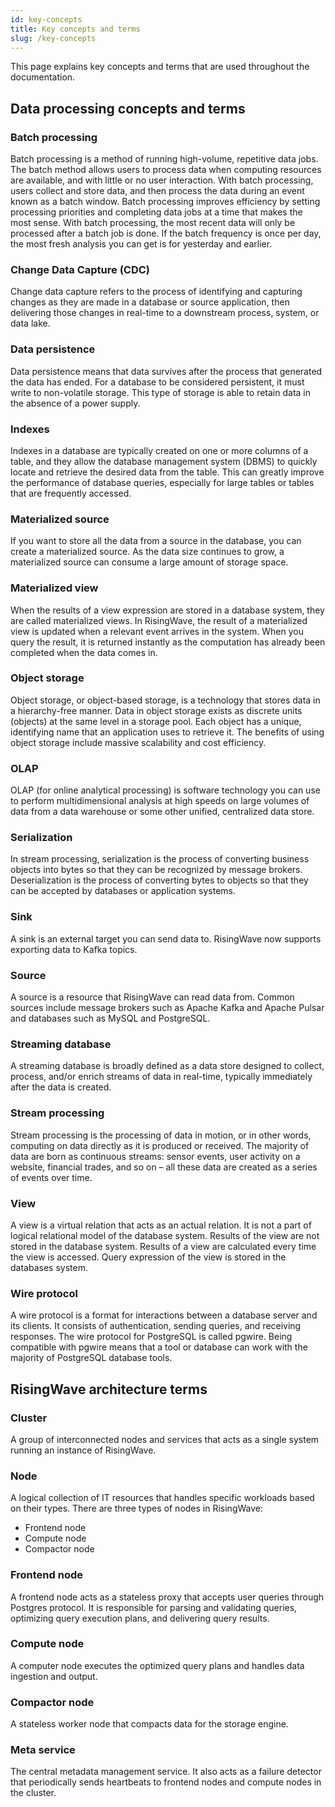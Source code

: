 ```yaml
---
id: key-concepts
title: Key concepts and terms
slug: /key-concepts
---
```


This page explains key concepts and terms that are used throughout the documentation.

## Data processing concepts and terms

### Batch processing

Batch processing is a method of running high-volume, repetitive data jobs. The batch method allows users to process data when computing resources are available, and with little or no user interaction.
With batch processing, users collect and store data, and then process the data during an event known as a batch window. Batch processing improves efficiency by setting processing priorities and completing data jobs at a time that makes the most sense.
With batch processing, the most recent data will only be processed after a batch job is done. If the batch frequency is once per day, the most fresh analysis you can get is for yesterday and earlier.

### Change Data Capture (CDC)

Change data capture refers to the process of identifying and capturing changes as they are made in a database or source application, then delivering those changes in real-time to a downstream process, system, or data lake.

### Data persistence

Data persistence means that data survives after the process that generated the data has ended. For a database to be considered persistent, it must write to non-volatile storage. This type of storage is able to retain data in the absence of a power supply.

### Indexes

Indexes in a database are typically created on one or more columns of a table, and they allow the database management system (DBMS) to quickly locate and retrieve the desired data from the table. This can greatly improve the performance of database queries, especially for large tables or tables that are frequently accessed.

### Materialized source

If you want to store all the data from a source in the database, you can create a materialized source. As the data size continues to grow, a materialized source can consume a large amount of storage space. 

### Materialized view

When the results of a view expression are stored in a database system, they are called materialized views. In RisingWave, the result of a materialized view is updated when a relevant event arrives in the system. When you query the result, it is returned instantly as the computation has already been completed when the data comes in.

### Object storage

Object storage, or object-based storage, is a technology that stores data in a hierarchy-free manner. Data in object storage exists as discrete units (objects) at the same level in a storage pool. Each object has a unique, identifying name that an application uses to retrieve it. The benefits of using object storage include massive scalability and cost efficiency.

### OLAP

OLAP (for online analytical processing) is software technology you can use to perform multidimensional analysis at high speeds on large volumes of data from a data warehouse or some other unified, centralized data store.

### Serialization

In stream processing, serialization is the process of converting business objects into bytes so that they can be recognized by message brokers. Deserialization is the process of converting bytes to objects so that they can be accepted by databases or application systems.

### Sink

A sink is an external target you can send data to. RisingWave now supports exporting data to Kafka topics.

### Source

A source is a resource that RisingWave can read data from. Common sources include message brokers such as Apache Kafka and Apache Pulsar and databases such as MySQL and PostgreSQL. 

### Streaming database

A streaming database is broadly defined as a data store designed to collect, process, and/or enrich streams of data in real-time, typically immediately after the data is created.

### Stream processing

Stream processing is the processing of data in motion, or in other words, computing on data directly as it is produced or received.
The majority of data are born as continuous streams: sensor events, user activity on a website, financial trades, and so on – all these data are created as a series of events over time.

### View

A view is a virtual relation that acts as an actual relation. It is not a part of logical relational model of the database system. Results of the view are not stored in the database system. Results of a view are calculated every time the view is accessed. Query expression of the view is stored in the databases system.

### Wire protocol

A wire protocol is a format for interactions between a database server and its clients. It consists of authentication, sending queries, and receiving responses. The wire protocol for PostgreSQL is called pgwire. Being compatible with pgwire means that a tool or database can work with the majority of PostgreSQL database tools.

## RisingWave architecture terms

### Cluster

A group of interconnected nodes and services that acts as a single system running an instance of RisingWave.

### Node

A logical collection of IT resources that handles specific workloads based on their types. There are three types of nodes in RisingWave: 
- Frontend node
- Compute node
- Compactor node

### Frontend node

A frontend node acts as a stateless proxy that accepts user queries through Postgres protocol. It is responsible for parsing and validating queries, optimizing query execution plans, and delivering query results.

### Compute node

A computer node executes the optimized query plans and handles data ingestion and output.

### Compactor node

A stateless worker node that compacts data for the storage engine.

### Meta service

The central metadata management service. It also acts as a failure detector that periodically sends heartbeats to frontend nodes and compute nodes in the cluster.

